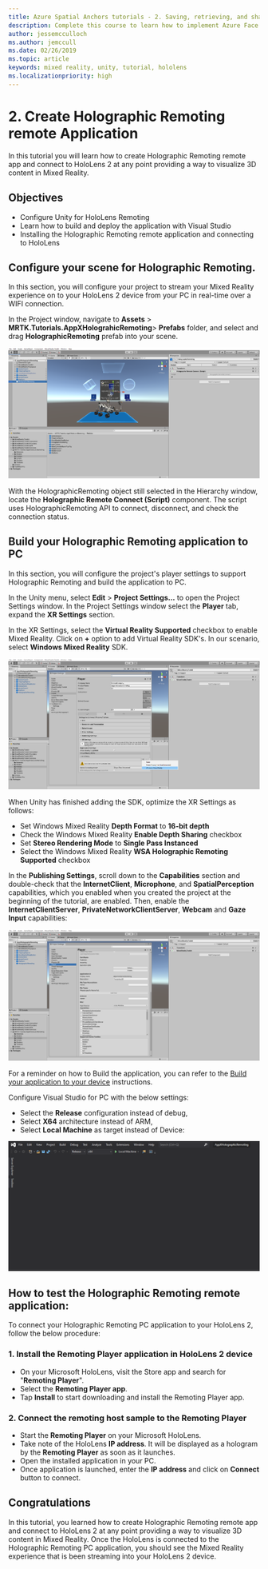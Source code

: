 ```yaml
---
title: Azure Spatial Anchors tutorials - 2. Saving, retrieving, and sharing Azure Spatial Anchors
description: Complete this course to learn how to implement Azure Face Recognition within a mixed reality application.
author: jessemcculloch
ms.author: jemccull
ms.date: 02/26/2019
ms.topic: article
keywords: mixed reality, unity, tutorial, hololens
ms.localizationpriority: high
---
```


# 2. Create Holographic Remoting remote Application

In this tutorial you will learn how to create Holographic Remoting remote app and connect to HoloLens 2 at any point providing a way to visualize 3D content in Mixed Reality.

## Objectives

* Configure Unity for HoloLens Remoting
* Learn how to build and deploy the application with Visual Studio
* Installing the Holographic Remoting remote application and connecting to HoloLens

## Configure your scene for Holographic Remoting.

In this section, you will configure your project to stream your Mixed Reality experience on to your HoloLens 2 device from your PC in real-time over a WIFI connection.

In the Project window, navigate to **Assets** > **MRTK.Tutorials.AppXHolograhicRemoting**> **Prefabs** folder, and select and drag **HolographicRemoting** prefab into your scene.

![mrlearning-appx](images/mrlearning-appx/Tutorial2-Section1-Step1-1.png)

With the HolographicRemoting object still selected in the Hierarchy window, locate the **Holographic Remote Connect (Script)** component. The script uses HolographicRemoting API to connect, disconnect, and check the connection status.

## Build your Holographic Remoting application to PC

In this section, you will configure the project's player settings to support Holographic Remoting and build the application to PC.

In the Unity menu, select **Edit** > **Project Settings...** to open the Project Settings window. In the Project Settings window select the **Player** tab, expand the **XR Settings** section.

In the XR Settings, select  the **Virtual Reality Supported** checkbox to enable Mixed Reality. Click on **+** option to add Virtual Reality SDK's. In our scenario,  select **Windows Mixed Reality** SDK.

![mrlearning-appx](images/mrlearning-appx/Tutorial2-Section2-Step1-1.png)

When Unity has finished adding the SDK, optimize the XR Settings as follows:

* Set Windows Mixed Reality **Depth Format** to **16-bit depth**
* Check the Windows Mixed Reality **Enable Depth Sharing** checkbox
* Set **Stereo Rendering Mode** to **Single Pass Instanced**
* Select the Windows Mixed Reality **WSA Holographic Remoting Supported** checkbox

In the  **Publishing Settings**, scroll down to the **Capabilities** section and double-check that the **InternetClient**, **Microphone**, and **SpatialPerception** capabilities, which you enabled when you created the project at the beginning of the tutorial, are enabled. Then, enable the **InternetClientServer**, **PrivateNetworkClientServer**, **Webcam** and **Gaze Input** capabilities:

![mrlearning-appx](images/mrlearning-appx/Tutorial2-Section2-Step1-2.png)

For a reminder on how to Build the application, you can refer to the [Build your application to your device](https://docs.microsoft.com/windows/mixed-reality/mrlearning-base-ch1#build-your-application-to-your-device) instructions.

Configure Visual Studio for PC with the below settings:

* Select the  **Release** configuration instead of debug, 
* Select **X64** architecture instead of ARM, 
* Select **Local Machine** as target instead of Device:

![mrlearning-appx](images/mrlearning-appx/Tutorial2-Section2-Step1-3.png)

## How to test the Holographic Remoting remote application:

To connect your Holographic Remoting PC application to your HoloLens 2, follow the below procedure:

### 1. Install the Remoting Player application in HoloLens 2 device

* On your Microsoft HoloLens, visit the Store app and search for "**Remoting Player**".
* Select the **Remoting Player app**.
* Tap **Install** to start downloading and install the Remoting Player app.

### 2. Connect the remoting host sample to the Remoting Player

* Start the **Remoting Player** on your Microsoft HoloLens.
* Take note of the HoloLens **IP address**. It will be displayed as a hologram by the **Remoting Player** as soon as it launches.
* Open the installed application in your PC.
* Once application is launched, enter the **IP address** and click on **Connect** button to connect.

## Congratulations

In this tutorial, you learned how to create Holographic Remoting remote app and connect to HoloLens 2 at any point providing a way to visualize 3D content in Mixed Reality. Once the HoloLens is connected to the Holographic Remoting PC application, you should see the Mixed Reality experience that is been streaming into your HoloLens 2 device. 



